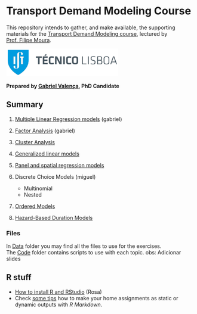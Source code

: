 Transport Demand Modeling Course
================

This repository intends to gather, and make available, the supporting
materials for the [Transport Demand Modeling
course](https://fenix.tecnico.ulisboa.pt/disciplinas/MPTra/2020-2021/1-semestre/materiais-de-apoio),
lectured by [Prof. Filipe
Moura](https://ushift.tecnico.ulisboa.pt/team-filipe-moura/).

![](README_files/ISTlogo.png)

**Prepared by [Gabriel
Valença](https://ushift.tecnico.ulisboa.pt/team-gabriel-valenca/), PhD
Candidate**

## Summary

1.  [Multiple Linear Regression models](1-MultipleLinearRegression.md)
    (gabriel)

2.  [Factor Analysis](2-FactorAnalysis.md) (gabriel)

3.  [Cluster Analysis](3-ClusterAnalysis.md)

4.  [Generalized linear models](4-GeneralizedLinearModels.md)

5.  [Panel and spatial regression models](5-PanelSpatialModels.md)

6.  Discrete Choice Models (miguel)
    
      - Multinomial
      - Nested

7.  [Ordered Models](7-OrderedModels.md)

8.  [Hazard-Based Duration Models](8-HazardBasedModels.md)

### Files

In [Data](Data/) folder you may find all the files to use for the
exercises.  
The [Code](Code/) folder contains scripts to use with each topic. obs:
Adicionar slides

## R stuff

  - [How to install R and RStudio](0-InstallR.md) (Rosa)
  - Check [some tips](RMarkdownReports.md) how to make your home
    assignments as static or dynamic outputs with *R Markdown*.
